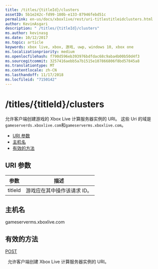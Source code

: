 ```yaml
---
title: /titles/{titleId}/clusters
assetID: 5b1e242c-fd99-180b-e133-87946febd51c
permalink: en-us/docs/xboxlive/rest/uri-titlestitleidclusters.html
author: KevinAsgari
description: " /titles/{titleId}/clusters"
ms.author: kevinasg
ms.date: 10/12/2017
ms.topic: article
keywords: xbox live, xbox, 游戏, uwp, windows 10, xbox one
ms.localizationpriority: medium
ms.openlocfilehash: f790d596eb393976bdfdac68c9aba4b00b50d4f3
ms.sourcegitcommit: 3257416aebb5a7b1515e107866806f8bd57845a8
ms.translationtype: MT
ms.contentlocale: zh-CN
ms.lasthandoff: 11/17/2018
ms.locfileid: "7150142"
---
```

# <a name="titlestitleidclusters"></a>/titles/{titleId}/clusters
允许客户端创建游戏的 Xbox Live 计算服务器实例的 URI。 这些 Uri 的域是`gameserverds.xboxlive.com`和`gameserverms.xboxlive.com`。
 
  * [URI 参数](#ID4EU)
  * [主机名](#ID4EIB)
  * [有效的方法](#ID4EPB)
 
<a id="ID4EU"></a>

 
## <a name="uri-parameters"></a>URI 参数
 
| 参数| 描述| 
| --- | --- | 
| titleId| 游戏应在其中操作该请求 ID。| 
  
<a id="ID4EIB"></a>

 
## <a name="host-name"></a>主机名
 
gameserverms.xboxlive.com
  
<a id="ID4EPB"></a>

 
## <a name="valid-methods"></a>有效的方法
  
[POST](uri-titlestitleidclusters-post.md)
 
&nbsp;&nbsp;允许客户端创建 Xbox Live 计算服务器实例的 URI。
   